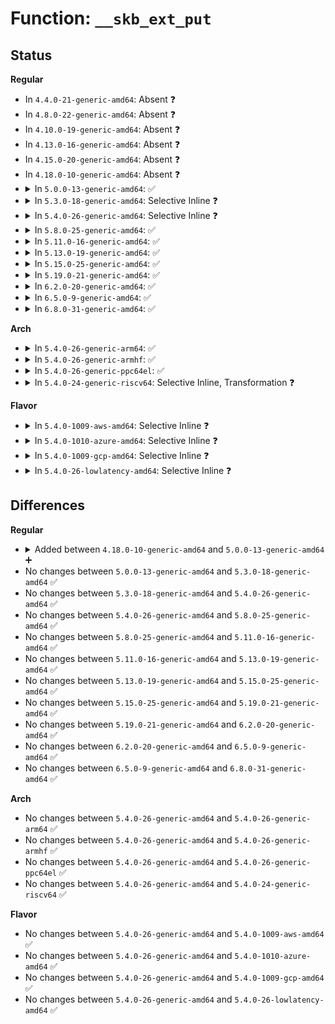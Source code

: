 # Function: <code>__skb_ext_put</code>

## Status
<b>Regular</b>
<ul>
<li>
In <code>4.4.0-21-generic-amd64</code>: Absent ❓
</li>
<li>
In <code>4.8.0-22-generic-amd64</code>: Absent ❓
</li>
<li>
In <code>4.10.0-19-generic-amd64</code>: Absent ❓
</li>
<li>
In <code>4.13.0-16-generic-amd64</code>: Absent ❓
</li>
<li>
In <code>4.15.0-20-generic-amd64</code>: Absent ❓
</li>
<li>
In <code>4.18.0-10-generic-amd64</code>: Absent ❓
</li>
<li>
<details>
<summary>In <code>5.0.0-13-generic-amd64</code>: ✅</summary>

```c
void __skb_ext_put(struct skb_ext * ext)
```

```json
{
  "name": "__skb_ext_put",
  "collision_type": "Unique Global",
  "inline_type": "No",
  "funcs": [
    {
      "addr": 18446744071587877168,
      "name": "__skb_ext_put",
      "external": true,
      "loc": "net/core/skbuff.c:5720",
      "file": "net/core/skbuff.c",
      "inline": "seen, unknown",
      "caller_inline": [],
      "caller_func": [
        "net/core/skbuff.c:__skb_ext_del",
        "net/core/skbuff.c:skb_ext_add",
        "net/core/skbuff.c:skb_release_head_state",
        "net/ipv4/ip_output.c:ip_copy_metadata",
        "net/ipv6/ip6_output.c:ip6_copy_metadata"
      ]
    }
  ],
  "symbols": [
    {
      "addr": 18446744071587877168,
      "name": "__skb_ext_put",
      "section": ".text",
      "bind": "STB_GLOBAL",
      "size": 137
    }
  ]
}
```
</details>
</li>
<li>
<details>
<summary>In <code>5.3.0-18-generic-amd64</code>: Selective Inline ❓</summary>

```c
void __skb_ext_put(struct skb_ext * ext)
```

```json
{
  "name": "__skb_ext_put",
  "collision_type": "Unique Global",
  "inline_type": "Selective",
  "funcs": [
    {
      "addr": 18446744071588182448,
      "name": "__skb_ext_put",
      "external": true,
      "loc": "net/core/skbuff.c:6080",
      "file": "net/core/skbuff.c",
      "inline": "not declared, inlined",
      "caller_inline": [],
      "caller_func": [
        "net/core/skbuff.c:__skb_ext_del",
        "net/core/skbuff.c:skb_ext_add",
        "net/core/skbuff.c:skb_release_head_state",
        "net/ipv4/ip_output.c:ip_copy_metadata",
        "net/ipv6/ip6_output.c:ip6_copy_metadata"
      ]
    }
  ],
  "symbols": [
    {
      "addr": 18446744071588182448,
      "name": "__skb_ext_put",
      "section": ".text",
      "bind": "STB_GLOBAL",
      "size": 133
    }
  ]
}
```
</details>
</li>
<li>
<details>
<summary>In <code>5.4.0-26-generic-amd64</code>: Selective Inline ❓</summary>

```c
void __skb_ext_put(struct skb_ext * ext)
```

```json
{
  "name": "__skb_ext_put",
  "collision_type": "Unique Global",
  "inline_type": "Selective",
  "funcs": [
    {
      "addr": 18446744071588388304,
      "name": "__skb_ext_put",
      "external": true,
      "loc": "net/core/skbuff.c:6097",
      "file": "net/core/skbuff.c",
      "inline": "not declared, inlined",
      "caller_inline": [],
      "caller_func": [
        "net/core/skbuff.c:__skb_ext_del",
        "net/core/skbuff.c:skb_ext_add",
        "net/core/skbuff.c:skb_scrub_packet",
        "net/core/skbuff.c:skb_release_head_state",
        "net/core/dev.c:napi_skb_free_stolen_head",
        "net/ipv4/ip_output.c:ip_copy_metadata",
        "net/ipv4/udp.c:__udp_enqueue_schedule_skb",
        "net/ipv6/ip6_output.c:ip6_copy_metadata"
      ]
    }
  ],
  "symbols": [
    {
      "addr": 18446744071588388304,
      "name": "__skb_ext_put",
      "section": ".text",
      "bind": "STB_GLOBAL",
      "size": 133
    }
  ]
}
```
</details>
</li>
<li>
<details>
<summary>In <code>5.8.0-25-generic-amd64</code>: ✅</summary>

```c
void __skb_ext_put(struct skb_ext * ext)
```

```json
{
  "name": "__skb_ext_put",
  "collision_type": "Unique Global",
  "inline_type": "No",
  "funcs": [
    {
      "addr": 18446744071589248864,
      "name": "__skb_ext_put",
      "external": true,
      "loc": "net/core/skbuff.c:6240",
      "file": "net/core/skbuff.c",
      "inline": "seen, unknown",
      "caller_inline": [],
      "caller_func": [
        "net/core/skbuff.c:__skb_ext_del",
        "net/core/skbuff.c:skb_ext_add",
        "net/core/skbuff.c:__skb_ext_set",
        "net/core/skbuff.c:skb_scrub_packet",
        "net/core/skbuff.c:skb_release_head_state",
        "net/core/dev.c:napi_reuse_skb",
        "net/core/dev.c:napi_skb_free_stolen_head",
        "net/ipv4/ip_output.c:ip_copy_metadata",
        "net/ipv4/tcp.c:tcp_write_queue_purge",
        "net/ipv4/tcp.c:tcp_write_queue_purge",
        "net/ipv4/tcp_input.c:tcp_collapse",
        "net/ipv4/tcp_input.c:tcp_clean_rtx_queue",
        "net/ipv4/tcp_input.c:tcp_shifted_skb",
        "net/ipv4/tcp_output.c:tcp_collapse_retrans",
        "net/ipv4/udp.c:__udp_enqueue_schedule_skb",
        "net/ipv6/ip6_output.c:ip6_copy_metadata",
        "net/mptcp/protocol.c:mptcp_v6_destroy",
        "net/mptcp/protocol.c:__mptcp_move_skb"
      ]
    }
  ],
  "symbols": [
    {
      "addr": 18446744071589248864,
      "name": "__skb_ext_put",
      "section": ".text",
      "bind": "STB_GLOBAL",
      "size": 195
    }
  ]
}
```
</details>
</li>
<li>
<details>
<summary>In <code>5.11.0-16-generic-amd64</code>: ✅</summary>

```c
void __skb_ext_put(struct skb_ext * ext)
```

```json
{
  "name": "__skb_ext_put",
  "collision_type": "Unique Global",
  "inline_type": "No",
  "funcs": [
    {
      "addr": 18446744071589246832,
      "name": "__skb_ext_put",
      "external": true,
      "loc": "net/core/skbuff.c:6377",
      "file": "net/core/skbuff.c",
      "inline": "seen, unknown",
      "caller_inline": [],
      "caller_func": [
        "net/core/skbuff.c:__skb_ext_del",
        "net/core/skbuff.c:skb_ext_add",
        "net/core/skbuff.c:__skb_ext_set",
        "net/core/skbuff.c:skb_scrub_packet",
        "net/core/skbuff.c:skb_release_head_state",
        "net/core/dev.c:napi_reuse_skb",
        "net/core/dev.c:napi_skb_free_stolen_head",
        "net/ipv4/ip_output.c:ip_copy_metadata",
        "net/ipv4/tcp.c:tcp_write_queue_purge",
        "net/ipv4/tcp.c:tcp_write_queue_purge",
        "net/ipv4/tcp_input.c:tcp_collapse",
        "net/ipv4/tcp_input.c:tcp_clean_rtx_queue",
        "net/ipv4/tcp_input.c:tcp_shifted_skb",
        "net/ipv4/tcp_output.c:tcp_collapse_retrans",
        "net/ipv4/tcp_output.c:tcp_mtu_probe",
        "net/ipv4/tcp_output.c:tso_fragment",
        "net/ipv4/tcp_output.c:tcp_fragment",
        "net/ipv4/udp.c:__udp_enqueue_schedule_skb",
        "net/ipv6/ip6_output.c:ip6_copy_metadata",
        "net/mptcp/protocol.c:__mptcp_move_skb"
      ]
    }
  ],
  "symbols": [
    {
      "addr": 18446744071589246832,
      "name": "__skb_ext_put",
      "section": ".text",
      "bind": "STB_GLOBAL",
      "size": 195
    }
  ]
}
```
</details>
</li>
<li>
<details>
<summary>In <code>5.13.0-19-generic-amd64</code>: ✅</summary>

```c
void __skb_ext_put(struct skb_ext * ext)
```

```json
{
  "name": "__skb_ext_put",
  "collision_type": "Unique Global",
  "inline_type": "No",
  "funcs": [
    {
      "addr": 18446744071589141856,
      "name": "__skb_ext_put",
      "external": true,
      "loc": "net/core/skbuff.c:6465",
      "file": "net/core/skbuff.c",
      "inline": "seen, unknown",
      "caller_inline": [],
      "caller_func": [
        "net/core/skbuff.c:__skb_ext_del",
        "net/core/skbuff.c:skb_ext_add",
        "net/core/skbuff.c:__skb_ext_set",
        "net/core/skbuff.c:skb_scrub_packet",
        "net/core/skbuff.c:napi_skb_free_stolen_head",
        "net/core/skbuff.c:skb_release_head_state",
        "net/core/dev.c:napi_reuse_skb",
        "net/ipv4/ip_output.c:ip_copy_metadata",
        "net/ipv4/tcp.c:tcp_write_queue_purge",
        "net/ipv4/tcp.c:tcp_write_queue_purge",
        "net/ipv4/tcp_input.c:tcp_collapse",
        "net/ipv4/tcp_input.c:tcp_shifted_skb",
        "net/ipv4/tcp_output.c:tcp_collapse_retrans",
        "net/ipv4/tcp_output.c:tcp_mtu_probe",
        "net/ipv4/tcp_output.c:tso_fragment",
        "net/ipv4/tcp_output.c:tcp_fragment",
        "net/ipv4/udp.c:__udp_enqueue_schedule_skb",
        "net/ipv6/ip6_output.c:ip6_copy_metadata",
        "net/mptcp/protocol.c:__mptcp_move_skb"
      ]
    }
  ],
  "symbols": [
    {
      "addr": 18446744071589141856,
      "name": "__skb_ext_put",
      "section": ".text",
      "bind": "STB_GLOBAL",
      "size": 195
    }
  ]
}
```
</details>
</li>
<li>
<details>
<summary>In <code>5.15.0-25-generic-amd64</code>: ✅</summary>

```c
void __skb_ext_put(struct skb_ext * ext)
```

```json
{
  "name": "__skb_ext_put",
  "collision_type": "Unique Global",
  "inline_type": "No",
  "funcs": [
    {
      "addr": 18446744071589861824,
      "name": "__skb_ext_put",
      "external": true,
      "loc": "net/core/skbuff.c:6541",
      "file": "net/core/skbuff.c",
      "inline": "seen, unknown",
      "caller_inline": [],
      "caller_func": [
        "net/core/skbuff.c:__skb_ext_del",
        "net/core/skbuff.c:skb_ext_add",
        "net/core/skbuff.c:__skb_ext_set",
        "net/core/skbuff.c:skb_scrub_packet",
        "net/core/skbuff.c:napi_skb_free_stolen_head",
        "net/core/skbuff.c:skb_release_head_state",
        "net/core/dev.c:napi_reuse_skb",
        "net/ipv4/ip_output.c:ip_copy_metadata",
        "net/ipv4/tcp.c:tcp_write_queue_purge",
        "net/ipv4/tcp.c:tcp_write_queue_purge",
        "net/ipv4/tcp_input.c:tcp_collapse",
        "net/ipv4/tcp_input.c:tcp_shifted_skb",
        "net/ipv4/tcp_output.c:tcp_collapse_retrans",
        "net/ipv4/tcp_output.c:tcp_mtu_probe",
        "net/ipv4/tcp_output.c:tso_fragment",
        "net/ipv4/tcp_output.c:tcp_fragment",
        "net/ipv4/udp.c:__udp_enqueue_schedule_skb",
        "net/ipv6/ip6_output.c:ip6_copy_metadata",
        "net/mptcp/protocol.c:__mptcp_move_skb"
      ]
    }
  ],
  "symbols": [
    {
      "addr": 18446744071589861824,
      "name": "__skb_ext_put",
      "section": ".text",
      "bind": "STB_GLOBAL",
      "size": 227
    }
  ]
}
```
</details>
</li>
<li>
<details>
<summary>In <code>5.19.0-21-generic-amd64</code>: ✅</summary>

```c
void __skb_ext_put(struct skb_ext * ext)
```

```json
{
  "name": "__skb_ext_put",
  "collision_type": "Unique Global",
  "inline_type": "No",
  "funcs": [
    {
      "addr": 18446744071591387552,
      "name": "__skb_ext_put",
      "external": true,
      "loc": "net/core/skbuff.c:6462",
      "file": "net/core/skbuff.c",
      "inline": "seen, unknown",
      "caller_inline": [],
      "caller_func": [
        "net/core/skbuff.c:__skb_ext_del",
        "net/core/skbuff.c:skb_ext_add",
        "net/core/skbuff.c:__skb_ext_set",
        "net/core/skbuff.c:napi_skb_free_stolen_head",
        "net/core/skbuff.c:skb_release_head_state",
        "net/core/gro.c:napi_reuse_skb",
        "net/ipv4/ip_output.c:ip_copy_metadata",
        "net/ipv4/tcp_input.c:tcp_collapse",
        "net/ipv4/tcp_output.c:tcp_mtu_probe",
        "net/ipv4/tcp_output.c:tso_fragment",
        "net/ipv4/tcp_output.c:tcp_fragment",
        "net/ipv4/udp.c:__udp_enqueue_schedule_skb",
        "net/ipv6/ip6_output.c:ip6_copy_metadata",
        "net/mptcp/protocol.c:__mptcp_move_skb"
      ]
    }
  ],
  "symbols": [
    {
      "addr": 18446744071591387552,
      "name": "__skb_ext_put",
      "section": ".text",
      "bind": "STB_GLOBAL",
      "size": 254
    }
  ]
}
```
</details>
</li>
<li>
<details>
<summary>In <code>6.2.0-20-generic-amd64</code>: ✅</summary>

```c
void __skb_ext_put(struct skb_ext * ext)
```

```json
{
  "name": "__skb_ext_put",
  "collision_type": "Unique Global",
  "inline_type": "No",
  "funcs": [
    {
      "addr": 18446744071593151104,
      "name": "__skb_ext_put",
      "external": true,
      "loc": "net/core/skbuff.c:6663",
      "file": "net/core/skbuff.c",
      "inline": "seen, unknown",
      "caller_inline": [],
      "caller_func": [
        "net/core/skbuff.c:__skb_ext_del",
        "net/core/skbuff.c:__skb_ext_set",
        "net/core/skbuff.c:skb_ext_maybe_cow",
        "net/core/skbuff.c:napi_skb_free_stolen_head",
        "net/core/skbuff.c:skb_release_head_state",
        "net/core/gro.c:napi_reuse_skb",
        "net/ipv4/ip_output.c:ip_copy_metadata",
        "net/ipv4/tcp_input.c:tcp_collapse",
        "net/ipv4/tcp_output.c:tcp_mtu_probe",
        "net/ipv4/tcp_output.c:tso_fragment",
        "net/ipv4/tcp_output.c:tcp_fragment",
        "net/ipv4/udp.c:__udp_enqueue_schedule_skb",
        "net/ipv6/ip6_output.c:ip6_copy_metadata",
        "net/mptcp/protocol.c:__mptcp_move_skb",
        "net/mptcp/fastopen.c:mptcp_fastopen_subflow_synack_set_params"
      ]
    }
  ],
  "symbols": [
    {
      "addr": 18446744071593151104,
      "name": "__skb_ext_put",
      "section": ".text",
      "bind": "STB_GLOBAL",
      "size": 254
    }
  ]
}
```
</details>
</li>
<li>
<details>
<summary>In <code>6.5.0-9-generic-amd64</code>: ✅</summary>

```c
void __skb_ext_put(struct skb_ext * ext)
```

```json
{
  "name": "__skb_ext_put",
  "collision_type": "Unique Global",
  "inline_type": "No",
  "funcs": [
    {
      "addr": 18446744071593604848,
      "name": "__skb_ext_put",
      "external": true,
      "loc": "net/core/skbuff.c:6708",
      "file": "net/core/skbuff.c",
      "inline": "seen, unknown",
      "caller_inline": [],
      "caller_func": [
        "net/core/skbuff.c:__skb_ext_del",
        "net/core/skbuff.c:__skb_ext_set",
        "net/core/skbuff.c:skb_ext_maybe_cow",
        "net/core/skbuff.c:napi_skb_free_stolen_head",
        "net/core/skbuff.c:skb_release_head_state",
        "net/core/gro.c:napi_reuse_skb",
        "net/ipv4/ip_output.c:ip_copy_metadata",
        "net/ipv4/tcp_input.c:tcp_collapse",
        "net/ipv4/tcp_output.c:tcp_write_xmit",
        "net/ipv4/tcp_output.c:tcp_mtu_probe",
        "net/ipv4/tcp_output.c:tcp_fragment",
        "net/ipv4/udp.c:__udp_enqueue_schedule_skb",
        "net/ipv6/ip6_output.c:ip6_copy_metadata",
        "net/mptcp/protocol.c:__mptcp_move_skb",
        "net/mptcp/fastopen.c:mptcp_fastopen_subflow_synack_set_params"
      ]
    }
  ],
  "symbols": [
    {
      "addr": 18446744071593604848,
      "name": "__skb_ext_put",
      "section": ".text",
      "bind": "STB_GLOBAL",
      "size": 254
    }
  ]
}
```
</details>
</li>
<li>
<details>
<summary>In <code>6.8.0-31-generic-amd64</code>: ✅</summary>

```c
void __skb_ext_put(struct skb_ext * ext)
```

```json
{
  "name": "__skb_ext_put",
  "collision_type": "Unique Global",
  "inline_type": "No",
  "funcs": [
    {
      "addr": 18446744071594379040,
      "name": "__skb_ext_put",
      "external": true,
      "loc": "net/core/skbuff.c:6855",
      "file": "net/core/skbuff.c",
      "inline": "seen, unknown",
      "caller_inline": [],
      "caller_func": [
        "net/core/skbuff.c:__skb_ext_del",
        "net/core/skbuff.c:__skb_ext_set",
        "net/core/skbuff.c:skb_ext_maybe_cow",
        "net/core/skbuff.c:napi_skb_free_stolen_head",
        "net/core/skbuff.c:skb_release_head_state",
        "net/core/gro.c:napi_reuse_skb",
        "net/ipv4/ip_output.c:ip_copy_metadata",
        "net/ipv4/tcp_input.c:tcp_collapse",
        "net/ipv4/tcp_output.c:tcp_write_xmit",
        "net/ipv4/tcp_output.c:tcp_mtu_probe",
        "net/ipv4/tcp_output.c:tcp_fragment",
        "net/ipv4/udp.c:__udp_enqueue_schedule_skb",
        "net/ipv6/ip6_output.c:ip6_copy_metadata",
        "net/mptcp/protocol.c:__mptcp_move_skb",
        "net/mptcp/fastopen.c:mptcp_fastopen_subflow_synack_set_params"
      ]
    }
  ],
  "symbols": [
    {
      "addr": 18446744071594379040,
      "name": "__skb_ext_put",
      "section": ".text",
      "bind": "STB_GLOBAL",
      "size": 254
    }
  ]
}
```
</details>
</li>
</ul>
<b>Arch</b>
<ul>
<li>
<details>
<summary>In <code>5.4.0-26-generic-arm64</code>: ✅</summary>

```c
void __skb_ext_put(struct skb_ext * ext)
```

```json
{
  "name": "__skb_ext_put",
  "collision_type": "Unique Global",
  "inline_type": "No",
  "funcs": [
    {
      "addr": 18446603336501896584,
      "name": "__skb_ext_put",
      "external": true,
      "loc": "net/core/skbuff.c:6097",
      "file": "net/core/skbuff.c",
      "inline": "seen, unknown",
      "caller_inline": [],
      "caller_func": [
        "net/core/skbuff.c:__skb_ext_del",
        "net/core/skbuff.c:skb_ext_add",
        "net/core/skbuff.c:skb_scrub_packet",
        "net/core/skbuff.c:skb_release_head_state",
        "net/core/dev.c:napi_skb_free_stolen_head",
        "net/ipv4/ip_output.c:ip_copy_metadata",
        "net/ipv4/udp.c:__udp_enqueue_schedule_skb",
        "net/ipv6/ip6_output.c:ip6_copy_metadata"
      ]
    }
  ],
  "symbols": [
    {
      "addr": 18446603336501896584,
      "name": "__skb_ext_put",
      "section": ".text",
      "bind": "STB_GLOBAL",
      "size": 192
    }
  ]
}
```
</details>
</li>
<li>
<details>
<summary>In <code>5.4.0-26-generic-armhf</code>: ✅</summary>

```c
void __skb_ext_put(struct skb_ext * ext)
```

```json
{
  "name": "__skb_ext_put",
  "collision_type": "Unique Global",
  "inline_type": "No",
  "funcs": [
    {
      "addr": 3234662412,
      "name": "__skb_ext_put",
      "external": true,
      "loc": "net/core/skbuff.c:6097",
      "file": "net/core/skbuff.c",
      "inline": "seen, unknown",
      "caller_inline": [],
      "caller_func": [
        "net/core/skbuff.c:__skb_ext_del",
        "net/core/skbuff.c:skb_ext_add",
        "net/core/skbuff.c:skb_release_head_state",
        "net/core/dev.c:napi_reuse_skb",
        "net/core/dev.c:napi_skb_free_stolen_head",
        "net/ipv4/ip_output.c:ip_copy_metadata",
        "net/ipv4/udp.c:__udp_enqueue_schedule_skb",
        "net/ipv6/ip6_output.c:ip6_copy_metadata"
      ]
    }
  ],
  "symbols": [
    {
      "addr": 3234662412,
      "name": "__skb_ext_put",
      "section": ".text",
      "bind": "STB_GLOBAL",
      "size": 172
    }
  ]
}
```
</details>
</li>
<li>
<details>
<summary>In <code>5.4.0-26-generic-ppc64el</code>: ✅</summary>

```c
void __skb_ext_put(struct skb_ext * ext)
```

```json
{
  "name": "__skb_ext_put",
  "collision_type": "Unique Global",
  "inline_type": "No",
  "funcs": [
    {
      "addr": 13835058055295312016,
      "name": "__skb_ext_put",
      "external": true,
      "loc": "net/core/skbuff.c:6097",
      "file": "net/core/skbuff.c",
      "inline": "seen, unknown",
      "caller_inline": [],
      "caller_func": [
        "net/core/skbuff.c:__skb_ext_del",
        "net/core/skbuff.c:skb_ext_add",
        "net/core/skbuff.c:skb_scrub_packet",
        "net/core/skbuff.c:skb_release_head_state",
        "net/core/dev.c:napi_skb_free_stolen_head",
        "net/ipv4/ip_output.c:ip_copy_metadata",
        "net/ipv4/udp.c:__udp_enqueue_schedule_skb",
        "net/ipv6/ip6_output.c:ip6_copy_metadata"
      ]
    }
  ],
  "symbols": [
    {
      "addr": 13835058055295312016,
      "name": "__skb_ext_put",
      "section": ".text",
      "bind": "STB_GLOBAL",
      "size": 292
    }
  ]
}
```
</details>
</li>
<li>
<details>
<summary>In <code>5.4.0-24-generic-riscv64</code>: Selective Inline, Transformation ❓</summary>

```c
void __skb_ext_put(struct skb_ext * ext)
```

```json
{
  "name": "__skb_ext_put",
  "collision_type": "Unique Global",
  "inline_type": "Selective",
  "funcs": [
    {
      "addr": 18446743936278218548,
      "name": "__skb_ext_put",
      "external": true,
      "loc": "net/core/skbuff.c:6097",
      "file": "net/core/skbuff.c",
      "inline": "not declared, inlined",
      "caller_inline": [
        "net/core/skbuff.c:__skb_ext_del",
        "net/core/skbuff.c:skb_ext_add",
        "net/core/skbuff.c:skb_scrub_packet",
        "net/core/skbuff.c:skb_release_head_state"
      ],
      "caller_func": [
        "net/core/skbuff.c:__skb_ext_del",
        "net/core/skbuff.c:skb_ext_add",
        "net/core/skbuff.c:skb_scrub_packet",
        "net/core/skbuff.c:skb_release_head_state",
        "net/core/dev.c:napi_skb_free_stolen_head",
        "net/ipv4/ip_output.c:ip_copy_metadata",
        "net/ipv4/udp.c:__udp_enqueue_schedule_skb",
        "net/ipv6/ip6_output.c:ip6_copy_metadata"
      ]
    }
  ],
  "symbols": [
    {
      "addr": 18446743936278217988,
      "name": "__skb_ext_put.part.0",
      "section": ".text",
      "bind": "STB_LOCAL",
      "size": 70
    },
    {
      "addr": 18446743936278218058,
      "name": "__skb_ext_put",
      "section": ".text",
      "bind": "STB_GLOBAL",
      "size": 74
    }
  ]
}
```
</details>
</li>
</ul>
<b>Flavor</b>
<ul>
<li>
<details>
<summary>In <code>5.4.0-1009-aws-amd64</code>: Selective Inline ❓</summary>

```c
void __skb_ext_put(struct skb_ext * ext)
```

```json
{
  "name": "__skb_ext_put",
  "collision_type": "Unique Global",
  "inline_type": "Selective",
  "funcs": [
    {
      "addr": 18446744071587995088,
      "name": "__skb_ext_put",
      "external": true,
      "loc": "net/core/skbuff.c:6097",
      "file": "net/core/skbuff.c",
      "inline": "not declared, inlined",
      "caller_inline": [],
      "caller_func": [
        "net/core/skbuff.c:__skb_ext_del",
        "net/core/skbuff.c:skb_ext_add",
        "net/core/skbuff.c:skb_scrub_packet",
        "net/core/skbuff.c:skb_release_head_state",
        "net/core/dev.c:napi_skb_free_stolen_head",
        "net/ipv4/ip_output.c:ip_copy_metadata",
        "net/ipv4/udp.c:__udp_enqueue_schedule_skb",
        "net/ipv6/ip6_output.c:ip6_copy_metadata"
      ]
    }
  ],
  "symbols": [
    {
      "addr": 18446744071587995088,
      "name": "__skb_ext_put",
      "section": ".text",
      "bind": "STB_GLOBAL",
      "size": 133
    }
  ]
}
```
</details>
</li>
<li>
<details>
<summary>In <code>5.4.0-1010-azure-amd64</code>: Selective Inline ❓</summary>

```c
void __skb_ext_put(struct skb_ext * ext)
```

```json
{
  "name": "__skb_ext_put",
  "collision_type": "Unique Global",
  "inline_type": "Selective",
  "funcs": [
    {
      "addr": 18446744071587708192,
      "name": "__skb_ext_put",
      "external": true,
      "loc": "net/core/skbuff.c:6097",
      "file": "net/core/skbuff.c",
      "inline": "not declared, inlined",
      "caller_inline": [],
      "caller_func": [
        "net/core/skbuff.c:__skb_ext_del",
        "net/core/skbuff.c:skb_ext_add",
        "net/core/skbuff.c:skb_scrub_packet",
        "net/core/skbuff.c:skb_release_head_state",
        "net/core/dev.c:napi_skb_free_stolen_head",
        "net/ipv4/ip_output.c:ip_copy_metadata",
        "net/ipv4/udp.c:__udp_enqueue_schedule_skb",
        "net/ipv6/ip6_output.c:ip6_copy_metadata"
      ]
    }
  ],
  "symbols": [
    {
      "addr": 18446744071587708192,
      "name": "__skb_ext_put",
      "section": ".text",
      "bind": "STB_GLOBAL",
      "size": 133
    }
  ]
}
```
</details>
</li>
<li>
<details>
<summary>In <code>5.4.0-1009-gcp-amd64</code>: Selective Inline ❓</summary>

```c
void __skb_ext_put(struct skb_ext * ext)
```

```json
{
  "name": "__skb_ext_put",
  "collision_type": "Unique Global",
  "inline_type": "Selective",
  "funcs": [
    {
      "addr": 18446744071588326864,
      "name": "__skb_ext_put",
      "external": true,
      "loc": "net/core/skbuff.c:6097",
      "file": "net/core/skbuff.c",
      "inline": "not declared, inlined",
      "caller_inline": [],
      "caller_func": [
        "net/core/skbuff.c:__skb_ext_del",
        "net/core/skbuff.c:skb_ext_add",
        "net/core/skbuff.c:skb_scrub_packet",
        "net/core/skbuff.c:skb_release_head_state",
        "net/core/dev.c:napi_skb_free_stolen_head",
        "net/ipv4/ip_output.c:ip_copy_metadata",
        "net/ipv4/udp.c:__udp_enqueue_schedule_skb",
        "net/ipv6/ip6_output.c:ip6_copy_metadata"
      ]
    }
  ],
  "symbols": [
    {
      "addr": 18446744071588326864,
      "name": "__skb_ext_put",
      "section": ".text",
      "bind": "STB_GLOBAL",
      "size": 133
    }
  ]
}
```
</details>
</li>
<li>
<details>
<summary>In <code>5.4.0-26-lowlatency-amd64</code>: Selective Inline ❓</summary>

```c
void __skb_ext_put(struct skb_ext * ext)
```

```json
{
  "name": "__skb_ext_put",
  "collision_type": "Unique Global",
  "inline_type": "Selective",
  "funcs": [
    {
      "addr": 18446744071588462288,
      "name": "__skb_ext_put",
      "external": true,
      "loc": "net/core/skbuff.c:6097",
      "file": "net/core/skbuff.c",
      "inline": "not declared, inlined",
      "caller_inline": [],
      "caller_func": [
        "net/core/skbuff.c:__skb_ext_del",
        "net/core/skbuff.c:skb_ext_add",
        "net/core/skbuff.c:skb_scrub_packet",
        "net/core/skbuff.c:skb_release_head_state",
        "net/core/dev.c:napi_skb_free_stolen_head",
        "net/ipv4/ip_output.c:ip_copy_metadata",
        "net/ipv4/udp.c:__udp_enqueue_schedule_skb",
        "net/ipv6/ip6_output.c:ip6_copy_metadata"
      ]
    }
  ],
  "symbols": [
    {
      "addr": 18446744071588462288,
      "name": "__skb_ext_put",
      "section": ".text",
      "bind": "STB_GLOBAL",
      "size": 133
    }
  ]
}
```
</details>
</li>
</ul>

## Differences
<b>Regular</b>
<ul>
<li>
<details>
<summary>Added between <code>4.18.0-10-generic-amd64</code> and <code>5.0.0-13-generic-amd64</code> ➕</summary>

```c
void __skb_ext_put(struct skb_ext * ext)
```
</details>
</li>
<li>
No changes between <code>5.0.0-13-generic-amd64</code> and <code>5.3.0-18-generic-amd64</code> ✅
</li>
<li>
No changes between <code>5.3.0-18-generic-amd64</code> and <code>5.4.0-26-generic-amd64</code> ✅
</li>
<li>
No changes between <code>5.4.0-26-generic-amd64</code> and <code>5.8.0-25-generic-amd64</code> ✅
</li>
<li>
No changes between <code>5.8.0-25-generic-amd64</code> and <code>5.11.0-16-generic-amd64</code> ✅
</li>
<li>
No changes between <code>5.11.0-16-generic-amd64</code> and <code>5.13.0-19-generic-amd64</code> ✅
</li>
<li>
No changes between <code>5.13.0-19-generic-amd64</code> and <code>5.15.0-25-generic-amd64</code> ✅
</li>
<li>
No changes between <code>5.15.0-25-generic-amd64</code> and <code>5.19.0-21-generic-amd64</code> ✅
</li>
<li>
No changes between <code>5.19.0-21-generic-amd64</code> and <code>6.2.0-20-generic-amd64</code> ✅
</li>
<li>
No changes between <code>6.2.0-20-generic-amd64</code> and <code>6.5.0-9-generic-amd64</code> ✅
</li>
<li>
No changes between <code>6.5.0-9-generic-amd64</code> and <code>6.8.0-31-generic-amd64</code> ✅
</li>
</ul>
<b>Arch</b>
<ul>
<li>
No changes between <code>5.4.0-26-generic-amd64</code> and <code>5.4.0-26-generic-arm64</code> ✅
</li>
<li>
No changes between <code>5.4.0-26-generic-amd64</code> and <code>5.4.0-26-generic-armhf</code> ✅
</li>
<li>
No changes between <code>5.4.0-26-generic-amd64</code> and <code>5.4.0-26-generic-ppc64el</code> ✅
</li>
<li>
No changes between <code>5.4.0-26-generic-amd64</code> and <code>5.4.0-24-generic-riscv64</code> ✅
</li>
</ul>
<b>Flavor</b>
<ul>
<li>
No changes between <code>5.4.0-26-generic-amd64</code> and <code>5.4.0-1009-aws-amd64</code> ✅
</li>
<li>
No changes between <code>5.4.0-26-generic-amd64</code> and <code>5.4.0-1010-azure-amd64</code> ✅
</li>
<li>
No changes between <code>5.4.0-26-generic-amd64</code> and <code>5.4.0-1009-gcp-amd64</code> ✅
</li>
<li>
No changes between <code>5.4.0-26-generic-amd64</code> and <code>5.4.0-26-lowlatency-amd64</code> ✅
</li>
</ul>
